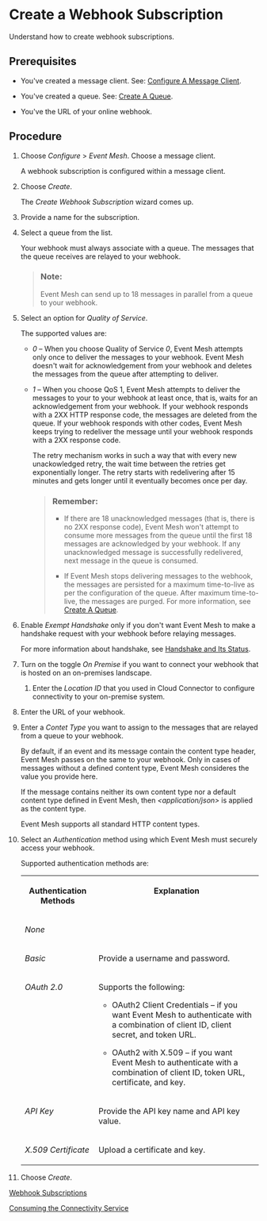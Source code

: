 <!-- loioe120b8b6f8634ca6abce1fe2b7be96a6 -->

# Create a Webhook Subscription

Understand how to create webhook subscriptions.



<a name="loioe120b8b6f8634ca6abce1fe2b7be96a6__prereq_rgh_ryw_pcc"/>

## Prerequisites

-   You've created a message client. See: [Configure A Message Client](configure-a-message-client-867c517.md).

-   You've created a queue. See: [Create A Queue](create-a-queue-95357fa.md).

-   You've the URL of your online webhook.




## Procedure

1.  Choose *Configure* \> *Event Mesh*. Choose a message client.

    A webhook subscription is configured within a message client.

2.  Choose *Create*.

    The *Create Webhook Subscription* wizard comes up.

3.  Provide a name for the subscription.

4.  Select a queue from the list.

    Your webhook must always associate with a queue. The messages that the queue receives are relayed to your webhook.

    > ### Note:  
    > Event Mesh can send up to 18 messages in parallel from a queue to your webhook.

5.  Select an option for *Quality of Service*.

    The supported values are:

    -   *0* – When you choose Quality of Service *0*, Event Mesh attempts only once to deliver the messages to your webhook. Event Mesh doesn't wait for acknowledgement from your webhook and deletes the messages from the queue after attempting to deliver.

    -   *1* – When you choose QoS 1, Event Mesh attempts to deliver the messages to your to your webhook at least once, that is, waits for an acknowledgement from your webhook. If your webhook responds with a 2XX HTTP response code, the messages are deleted from the queue. If your webhook responds with other codes, Event Mesh keeps trying to redeliver the message until your webhook responds with a 2XX response code.

        The retry mechanism works in such a way that with every new unackowledged retry, the wait time between the retries get exponentially longer. The retry starts with redelivering after 15 minutes and gets longer until it eventually becomes once per day.

        > ### Remember:  
        > -   If there are 18 unacknowledged messages \(that is, there is no 2XX response code\), Event Mesh won't attempt to consume more messages from the queue until the first 18 messages are acknowledged by your webhook. If any unacknowledged message is successfully redelivered, next message in the queue is consumed.
        > 
        > -   If Event Mesh stops delivering messages to the webhook, the messages are persisted for a maximum time-to-live as per the configuration of the queue. After maximum time-to-live, the messages are purged. For more information, see [Create A Queue](create-a-queue-95357fa.md).


6.  Enable *Exempt Handshake* only if you don't want Event Mesh to make a handshake request with your webhook before relaying messages.

    For more information about handshake, see [Handshake and Its Status](handshake-and-its-status-a65d213.md).

7.  Turn on the toggle *On Premise* if you want to connect your webhook that is hosted on an on-premises landscape.

    1.  Enter the *Location ID* that you used in Cloud Connector to configure connectivity to your on-premise system.


8.  Enter the URL of your webhook.

9.  Enter a *Contet Type* you want to assign to the messages that are relayed from a queue to your webhook.

    By default, if an event and its message contain the content type header, Event Mesh passes on the same to your webhook. Only in cases of messages without a defined content type, Event Mesh consideres the value you provide here.

    If the message contains neither its own content type nor a default content type defined in Event Mesh, then *<application/json\>* is applied as the content type.

    Event Mesh supports all standard HTTP content types.

10. Select an *Authentication* method using which Event Mesh must securely access your webhook.

    Supported authentication methods are:


    <table>
    <tr>
    <th valign="top">

    Authentication Methods
    
    </th>
    <th valign="top">

    Explanation
    
    </th>
    </tr>
    <tr>
    <td valign="top">
    
    *None*
    
    </td>
    <td valign="top">
    
     
    
    </td>
    </tr>
    <tr>
    <td valign="top">
    
    *Basic*
    
    </td>
    <td valign="top">
    
    Provide a username and password.
    
    </td>
    </tr>
    <tr>
    <td valign="top">
    
    *OAuth 2.0*
    
    </td>
    <td valign="top">
    
    Supports the following:

    -   OAuth2 Client Credentials – if you want Event Mesh to authenticate with a combination of client ID, client secret, and token URL.

    -   OAuth2 with X.509 – if you want Event Mesh to authenticate with a combination of client ID, token URL, certificate, and key.



    
    </td>
    </tr>
    <tr>
    <td valign="top">
    
    *API Key*
    
    </td>
    <td valign="top">
    
    Provide the API key name and API key value.
    
    </td>
    </tr>
    <tr>
    <td valign="top">
    
    *X.509 Certificate*
    
    </td>
    <td valign="top">
    
    Upload a certificate and key.
    
    </td>
    </tr>
    </table>
    
11. Choose *Create*.


[Webhook Subscriptions](../webhook-subscriptions-58e3729.md "A webhook subscription is a configuration on the message client that facilitates message delivery from a queue to REST-based consumers.")

[Consuming the Connectivity Service](https://help.sap.com/docs/connectivity/sap-btp-connectivity-cf/consuming-connectivity-service?version=Cloud)

